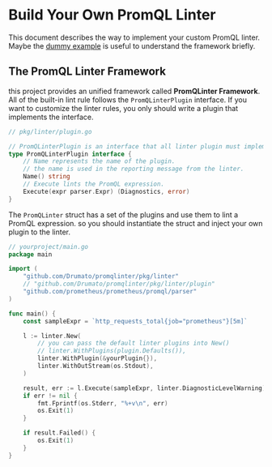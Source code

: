 # Build Your Own PromQL Linter

This document describes the way to implement your custom PromQL linter.
Maybe the [dummy example](examples/dummy/main.go) is useful to understand the framework briefly.

## The PromQL Linter Framework

this project provides an unified framework called **PromQLinter Framework**.
All of the built-in lint rule follows the `PromQLinterPlugin` interface.
If you want to customize the linter rules, you only should write a plugin that implements the interface.

```go
// pkg/linter/plugin.go

// PromQLinterPlugin is an interface that all linter plugin must implement.
type PromQLinterPlugin interface {
	// Name represents the name of the plugin.
	// the name is used in the reporting message from the linter.
	Name() string
	// Execute lints the PromQL expression.
	Execute(expr parser.Expr) (Diagnostics, error)
}
```

The `PromQLinter` struct has a set of the plugins and use them to lint a PromQL expression.
so you should instantiate the struct and inject your own plugin to the linter.

```go
// yourproject/main.go
package main

import (
	"github.com/Drumato/promqlinter/pkg/linter"
	// "github.com/Drumato/promqlinter/pkg/linter/plugin"
	"github.com/prometheus/prometheus/promql/parser"
)

func main() {
	const sampleExpr = `http_requests_total{job="prometheus"}[5m]`

	l := linter.New(
		// you can pass the default linter plugins into New() 
		// linter.WithPlugins(plugin.Defaults()),
		linter.WithPlugin(&yourPlugin{}),
		linter.WithOutStream(os.Stdout),
	)

	result, err := l.Execute(sampleExpr, linter.DiagnosticLevelWarning)
	if err != nil {
		fmt.Fprintf(os.Stderr, "%+v\n", err)
		os.Exit(1)
	}

	if result.Failed() {
		os.Exit(1)
	}
}
```
